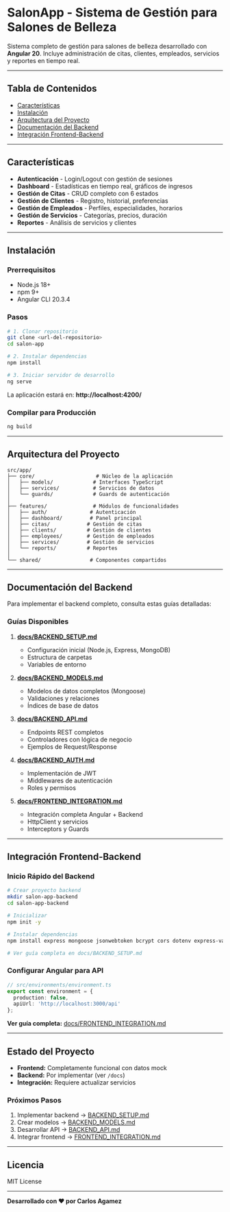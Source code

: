# SalonApp - Sistema de Gestión para Salones de Belleza

Sistema completo de gestión para salones de belleza desarrollado con **Angular 20**. Incluye administración de citas, clientes, empleados, servicios y reportes en tiempo real.

---

## Tabla de Contenidos

- [Características](#características)
- [Instalación](#instalación)
- [Arquitectura del Proyecto](#arquitectura-del-proyecto)
- [Documentación del Backend](#documentación-del-backend)
- [Integración Frontend-Backend](#integración-frontend-backend)

---

## Características

- **Autenticación** - Login/Logout con gestión de sesiones
- **Dashboard** - Estadísticas en tiempo real, gráficos de ingresos
- **Gestión de Citas** - CRUD completo con 6 estados
- **Gestión de Clientes** - Registro, historial, preferencias
- **Gestión de Empleados** - Perfiles, especialidades, horarios
- **Gestión de Servicios** - Categorías, precios, duración
- **Reportes** - Análisis de servicios y clientes

---

## Instalación

### Prerrequisitos

- Node.js 18+
- npm 9+
- Angular CLI 20.3.4

### Pasos

```bash
# 1. Clonar repositorio
git clone <url-del-repositorio>
cd salon-app

# 2. Instalar dependencias
npm install

# 3. Iniciar servidor de desarrollo
ng serve
```

La aplicación estará en: **http://localhost:4200/**

### Compilar para Producción

```bash
ng build
```

---

## Arquitectura del Proyecto

```
src/app/
├── core/                    # Núcleo de la aplicación
│   ├── models/             # Interfaces TypeScript
│   ├── services/           # Servicios de datos
│   └── guards/             # Guards de autenticación
│
├── features/               # Módulos de funcionalidades
│   ├── auth/              # Autenticación
│   ├── dashboard/         # Panel principal
│   ├── citas/            # Gestión de citas
│   ├── clients/          # Gestión de clientes
│   ├── employees/        # Gestión de empleados
│   ├── services/         # Gestión de servicios
│   └── reports/          # Reportes
│
└── shared/                # Componentes compartidos
```

---

## Documentación del Backend

Para implementar el backend completo, consulta estas guías detalladas:

### Guías Disponibles

1. **[docs/BACKEND_SETUP.md](./docs/BACKEND_SETUP.md)** 
   - Configuración inicial (Node.js, Express, MongoDB)
   - Estructura de carpetas
   - Variables de entorno

2. **[docs/BACKEND_MODELS.md](./docs/BACKEND_MODELS.md)**
   - Modelos de datos completos (Mongoose)
   - Validaciones y relaciones
   - Índices de base de datos

3. **[docs/BACKEND_API.md](./docs/BACKEND_API.md)**
   - Endpoints REST completos
   - Controladores con lógica de negocio
   - Ejemplos de Request/Response

4. **[docs/BACKEND_AUTH.md](./docs/BACKEND_AUTH.md)**
   - Implementación de JWT
   - Middlewares de autenticación
   - Roles y permisos

5. **[docs/FRONTEND_INTEGRATION.md](./docs/FRONTEND_INTEGRATION.md)**
   - Integración completa Angular + Backend
   - HttpClient y servicios
   - Interceptors y Guards

---

## Integración Frontend-Backend

### Inicio Rápido del Backend

```bash
# Crear proyecto backend
mkdir salon-app-backend
cd salon-app-backend

# Inicializar
npm init -y

# Instalar dependencias
npm install express mongoose jsonwebtoken bcrypt cors dotenv express-validator

# Ver guía completa en docs/BACKEND_SETUP.md
```

### Configurar Angular para API

```typescript
// src/environments/environment.ts
export const environment = {
  production: false,
  apiUrl: 'http://localhost:3000/api'
};
```

**Ver guía completa:** [docs/FRONTEND_INTEGRATION.md](./docs/FRONTEND_INTEGRATION.md)

---

## Estado del Proyecto

- **Frontend:** Completamente funcional con datos mock
- **Backend:** Por implementar (ver `/docs`)
- **Integración:** Requiere actualizar servicios

### Próximos Pasos

1. Implementar backend → [BACKEND_SETUP.md](./docs/BACKEND_SETUP.md)
2. Crear modelos → [BACKEND_MODELS.md](./docs/BACKEND_MODELS.md)
3. Desarrollar API → [BACKEND_API.md](./docs/BACKEND_API.md)
4. Integrar frontend → [FRONTEND_INTEGRATION.md](./docs/FRONTEND_INTEGRATION.md)

---

## Licencia

MIT License

---

**Desarrollado con ❤️ por Carlos Agamez**